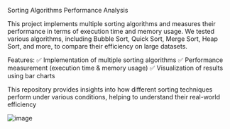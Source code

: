 Sorting Algorithms Performance Analysis

This project implements multiple sorting algorithms and measures their performance in terms of execution time and memory usage. We tested various algorithms, including Bubble Sort, Quick Sort, Merge Sort, Heap Sort, and more, to compare their efficiency on large datasets.

Features:
✅ Implementation of multiple sorting algorithms
✅ Performance measurement (execution time & memory usage)
✅ Visualization of results using bar charts

This repository provides insights into how different sorting techniques perform under various conditions, helping to understand their real-world efficiency

![image](https://github.com/user-attachments/assets/d5ef83b5-395b-4a0c-a3f1-fedd234e119c)
